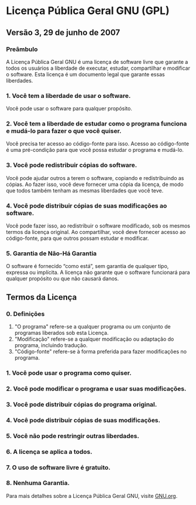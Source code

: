 # Licença Pública Geral GNU (GPL)

## Versão 3, 29 de junho de 2007

### Preâmbulo

A Licença Pública Geral GNU é uma licença de software livre que garante a todos os usuários a liberdade de executar, estudar, compartilhar e modificar o software. Esta licença é um documento legal que garante essas liberdades.

### 1. Você tem a liberdade de usar o software.

Você pode usar o software para qualquer propósito.

### 2. Você tem a liberdade de estudar como o programa funciona e mudá-lo para fazer o que você quiser.

Você precisa ter acesso ao código-fonte para isso. Acesso ao código-fonte é uma pré-condição para que você possa estudar o programa e mudá-lo.

### 3. Você pode redistribuir cópias do software.

Você pode ajudar outros a terem o software, copiando e redistribuindo as cópias. Ao fazer isso, você deve fornecer uma cópia da licença, de modo que todos também tenham as mesmas liberdades que você teve.

### 4. Você pode distribuir cópias de suas modificações ao software.

Você pode fazer isso, ao redistribuir o software modificado, sob os mesmos termos da licença original. Ao compartilhar, você deve fornecer acesso ao código-fonte, para que outros possam estudar e modificar.

### 5. Garantia de Não-Há Garantia

O software é fornecido “como está”, sem garantia de qualquer tipo, expressa ou implícita. A licença não garante que o software funcionará para qualquer propósito ou que não causará danos.

## Termos da Licença

### 0. Definições

1. "O programa" refere-se a qualquer programa ou um conjunto de programas liberados sob esta Licença.
2. "Modificação" refere-se a qualquer modificação ou adaptação do programa, incluindo tradução.
3. "Código-fonte" refere-se à forma preferida para fazer modificações no programa.

### 1. Você pode usar o programa como quiser.

### 2. Você pode modificar o programa e usar suas modificações.

### 3. Você pode distribuir cópias do programa original.

### 4. Você pode distribuir cópias de suas modificações.

### 5. Você não pode restringir outras liberdades.

### 6. A licença se aplica a todos.

### 7. O uso de software livre é gratuito.

### 8. Nenhuma Garantia.

Para mais detalhes sobre a Licença Pública Geral GNU, visite [GNU.org](https://www.gnu.org/licenses/gpl-3.0.html).
